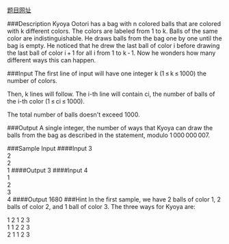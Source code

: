 [题目网址](http://acm.hust.edu.cn/vjudge/contest/view.action?cid=110996#problem/A)

###Description
Kyoya Ootori has a bag with n colored balls that are colored with k different colors. The colors are labeled from 1 to k. Balls of the same color are indistinguishable. He draws balls from the bag one by one until the bag is empty. He noticed that he drew the last ball of color i before drawing the last ball of color i + 1 for all i from 1 to k - 1. Now he wonders how many different ways this can happen.

###Input
The first line of input will have one integer k (1 ≤ k ≤ 1000) the number of colors.

Then, k lines will follow. The i-th line will contain ci, the number of balls of the i-th color (1 ≤ ci ≤ 1000).

The total number of balls doesn't exceed 1000.

###Output
A single integer, the number of ways that Kyoya can draw the balls from the bag as described in the statement, modulo 1 000 000 007.

###Sample Input
####Input
3<br />
2<br />
2<br />
1
####Output
3
####Input
4<br />
1<br />
2<br />
3<br />
4
####Output
1680
###Hint
In the first sample, we have 2 balls of color 1, 2 balls of color 2, and 1 ball of color 3. The three ways for Kyoya are:


1 2 1 2 3<br />
1 1 2 2 3<br />
2 1 1 2 3<br />
